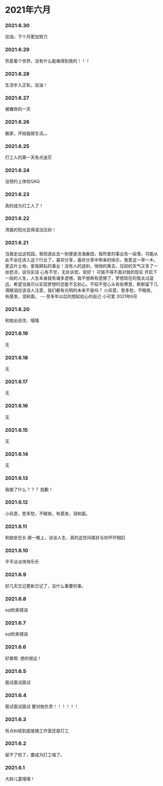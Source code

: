 # 2021年六月

### 2021.6.30
加油，下个月更加努力
### 2021.6.29
热爱着个世界，没有什么能难得到我的！！！
### 2021.6.28
生活步入正轨，加油！
### 2021.6.27
被嫌弃的一天
### 2021.6.26
搬家，开始独居生活。。
### 2021.6.25
打工人的第一天有点迷茫
### 2021.6.24
没预约上体检QAQ
### 2021.6.23
真的成为打工人了！
### 2021.6.22
清晨的阳光显得语法压抑！
### 2021.6.21
当我走出这校园，我知道此去一别便是沧海桑田，我所爱的事业告一段落，可能从此不会在进入这个行业了，喜欢分享，喜欢分享中带来的快乐，我爱这一草一木，爱这片土地，爱我耕耘的事业！没有人的送别，悄悄的离去，压抑的天气又多了一丝悲凉，说句实话 心有不甘，无处诉苦，安好！ 可我不得不面对我的现实 开启下一段的人生，人生本身就有诸多遗憾，我不想再有遗憾了，梦想现在的我太过遥远，希望当我可以实现梦想时还能不忘初心，不知不觉心头有些寒意，默默留下几滴眼泪应该没人注意，我们都有光明的未来不是吗？  小风意，思多愁，不眠夜，有感发，泪和面。
                 ---至多年以后的想起初心的自己
                                          小可爱 2021年6月
### 2021.6.20
和她出去住，嘻嘻
### 2021.6.19
无
### 2021.6.18
无
### 2021.6.17
无
### 2021.6.16
无
### 2021.6.15
无
### 2021.6.14
无
### 2021.6.13
我做了什么？？？ 抱歉！
### 2021.6.12
小风意，思多愁，不眠夜，有感发，泪和面。
### 2021.6.11
和她坐在长
廊一晚上，谈谈人生，真的这世间美好与你环环相扣
### 2021.6.10
平平淡淡快快乐乐
### 2021.6.9
好几天忘记更新日记了，没什么重要的事。
### 2021.6.8
sql检索错误
### 2021.6.7
sql检索错误
### 2021.6.6
好累啊. 想的很远！
### 2021.6.5
面试面试面试
### 2021.6.4
面试面试面试  要对她负责！！！！！！
### 2021.6.3
有点纠结到底是搞工作室还是打工
### 2021.6.2
留不了校了，要成为打工喵了。
### 2021.6.1
大龄儿童嘻嘻！
